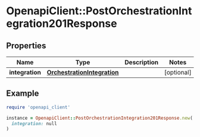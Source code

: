 # OpenapiClient::PostOrchestrationIntegration201Response

## Properties

| Name | Type | Description | Notes |
| ---- | ---- | ----------- | ----- |
| **integration** | [**OrchestrationIntegration**](OrchestrationIntegration.md) |  | [optional] |

## Example

```ruby
require 'openapi_client'

instance = OpenapiClient::PostOrchestrationIntegration201Response.new(
  integration: null
)
```

